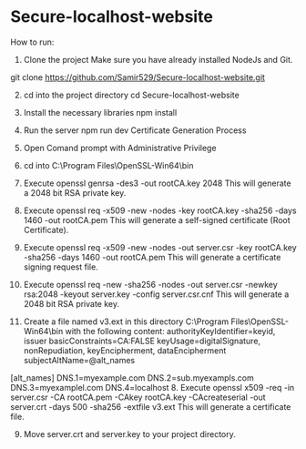# Secure-localhost-website
How to run:
1. Clone the project
Make sure you have already installed NodeJs and Git.

git clone https://github.com/Samir529/Secure-localhost-website.git

2. cd into the project directory
cd Secure-localhost-website
3. Install the necessary libraries
npm install
4. Run the server
npm run dev
Certificate Generation Process
1. Open Comand prompt with Administrative Privilege
2. cd into C:\Program Files\OpenSSL-Win64\bin
3. Execute openssl genrsa -des3 -out rootCA.key 2048
This will generate a 2048 bit RSA private key.

4. Execute openssl req -x509 -new -nodes -key rootCA.key -sha256 -days 1460 -out rootCA.pem
This will generate a self-signed certificate (Root Certificate).

5. Execute openssl req -x509 -new -nodes -out server.csr -key rootCA.key -sha256 -days 1460 -out rootCA.pem
This will generate a certificate signing request file.

6. Execute openssl req -new -sha256 -nodes -out server.csr -newkey rsa:2048 -keyout server.key -config server.csr.cnf
This will generate a 2048 bit RSA private key.

7. Create a file named v3.ext in this directory C:\Program Files\OpenSSL-Win64\bin with the following content:
authorityKeyIdentifier=keyid, issuer
basicConstraints=CA:FALSE
keyUsage=digitalSignature, nonRepudiation, keyEncipherment, dataEncipherment
subjectAltName=@alt_names

[alt_names]
DNS.1=myexample.com
DNS.2=sub.myexampls.com
DNS.3=myexamplel.com
DNS.4=localhost
8. Execute openssl x509 -req -in server.csr -CA rootCA.pem -CAkey rootCA.key -CAcreateserial -out server.crt -days 500 -sha256 -extfile v3.ext
This will generate a certificate file.

9. Move server.crt and server.key to your project directory.